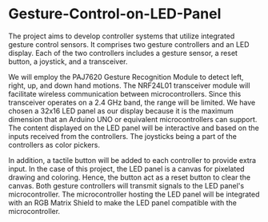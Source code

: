 # Gesture-Control-on-LED-Panel
The project aims to develop controller systems that utilize integrated gesture control sensors. It comprises two gesture controllers and an LED display. Each of the two controllers includes a gesture sensor, a reset button, a joystick, and a transceiver.

We will employ the PAJ7620 Gesture Recognition Module to detect left, right, up, and down hand motions. The NRF24L01 transceiver module will facilitate wireless communication between microcontrollers. Since this transceiver operates on a 2.4 GHz band, the range will be limited. We have chosen a 32x16 LED panel as our display because it is the maximum dimension that an Arduino UNO or equivalent microcontrollers can support. The content displayed on the LED panel will be interactive and based on the inputs received from the controllers. The joysticks being a part of the controllers as color pickers.

In addition, a tactile button will be added to each controller to provide extra input. In the case of this project, the LED panel is a canvas for pixelated drawing and coloring. Hence, the button act as a reset button to clear the canvas. Both gesture controllers will transmit signals to the LED panel's microcontroller. The microcontroller hosting the LED panel will be integrated with an RGB Matrix Shield to make the LED panel compatible with the microcontroller.
